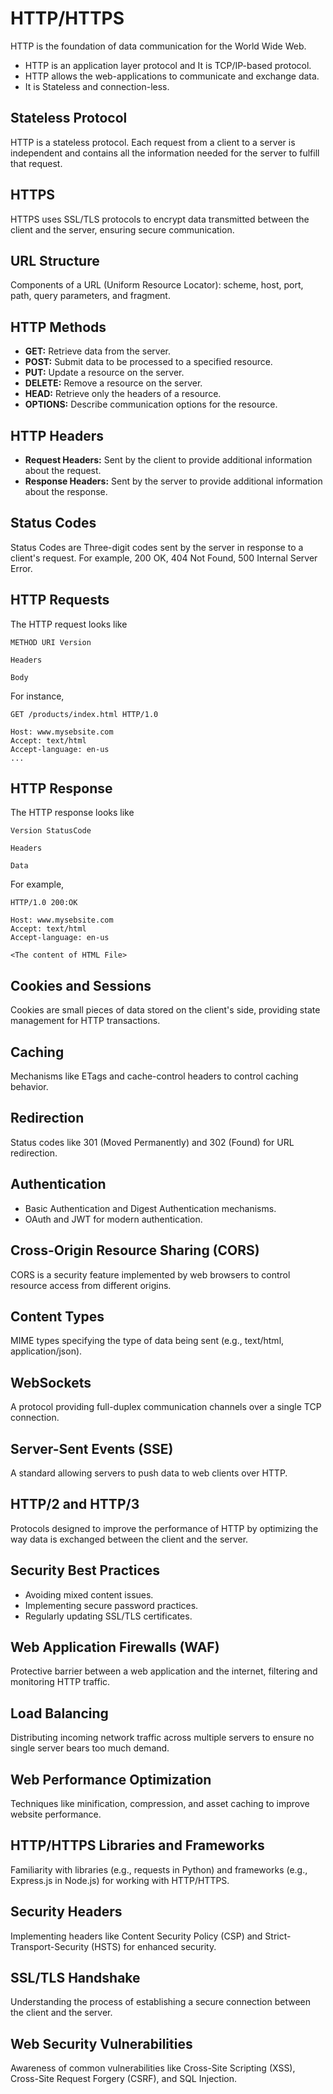 # HTTP/HTTPS

HTTP is the foundation of data communication for the World Wide Web.

- HTTP is an application layer protocol and It is TCP/IP-based protocol.
- HTTP allows the web-applications to communicate and exchange data.
- It is Stateless and connection-less.

## Stateless Protocol

HTTP is a stateless protocol. Each request from a client to a server is independent and contains all the information needed for the server to fulfill that request.

## HTTPS

HTTPS uses SSL/TLS protocols to encrypt data transmitted between the client and the server, ensuring secure communication.

## URL Structure

Components of a URL (Uniform Resource Locator): scheme, host, port, path, query parameters, and fragment.

## HTTP Methods

- **GET:** Retrieve data from the server.
- **POST:** Submit data to be processed to a specified resource.
- **PUT:** Update a resource on the server.
- **DELETE:** Remove a resource on the server.
- **HEAD:** Retrieve only the headers of a resource.
- **OPTIONS:** Describe communication options for the resource.

## HTTP Headers

- **Request Headers:** Sent by the client to provide additional information about the request.
- **Response Headers:** Sent by the server to provide additional information about the response.

## Status Codes

Status Codes are Three-digit codes sent by the server in response to a client's request. For example, 200 OK, 404 Not Found, 500 Internal Server Error.

## HTTP Requests

The HTTP request looks like

```
METHOD URI Version

Headers

Body
```

For instance, 

```
GET /products/index.html HTTP/1.0

Host: www.mysebsite.com
Accept: text/html
Accept-language: en-us
...
```

## HTTP Response

The HTTP response looks like

```
Version StatusCode

Headers

Data
```

For example,

```
HTTP/1.0 200:OK

Host: www.mysebsite.com
Accept: text/html
Accept-language: en-us

<The content of HTML File>
```

## Cookies and Sessions

Cookies are small pieces of data stored on the client's side, providing state management for HTTP transactions.

## Caching 

Mechanisms like ETags and cache-control headers to control caching behavior.

## Redirection

Status codes like 301 (Moved Permanently) and 302 (Found) for URL redirection.

## Authentication

- Basic Authentication and Digest Authentication mechanisms.
- OAuth and JWT for modern authentication.

## Cross-Origin Resource Sharing (CORS)

CORS is a security feature implemented by web browsers to control resource access from different origins.

## Content Types

MIME types specifying the type of data being sent (e.g., text/html, application/json).

## WebSockets

A protocol providing full-duplex communication channels over a single TCP connection.

## Server-Sent Events (SSE)

A standard allowing servers to push data to web clients over HTTP.

## HTTP/2 and HTTP/3

Protocols designed to improve the performance of HTTP by optimizing the way data is exchanged between the client and the server.

## Security Best Practices

- Avoiding mixed content issues.
- Implementing secure password practices.
- Regularly updating SSL/TLS certificates.

## Web Application Firewalls (WAF)

Protective barrier between a web application and the internet, filtering and monitoring HTTP traffic.

## Load Balancing

Distributing incoming network traffic across multiple servers to ensure no single server bears too much demand.

## Web Performance Optimization

Techniques like minification, compression, and asset caching to improve website performance.

## HTTP/HTTPS Libraries and Frameworks

Familiarity with libraries (e.g., requests in Python) and frameworks (e.g., Express.js in Node.js) for working with HTTP/HTTPS.

## Security Headers

Implementing headers like Content Security Policy (CSP) and Strict-Transport-Security (HSTS) for enhanced security.

## SSL/TLS Handshake

Understanding the process of establishing a secure connection between the client and the server.

## Web Security Vulnerabilities

Awareness of common vulnerabilities like Cross-Site Scripting (XSS), Cross-Site Request Forgery (CSRF), and SQL Injection.
